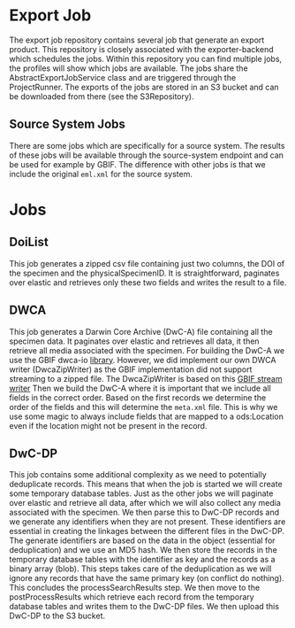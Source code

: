 # Export Job
The export job repository contains several job that generate an export product.
This repository is closely associated with the exporter-backend which schedules the jobs.
Within this repository you can find multiple jobs, the profiles will show which jobs are available.
The jobs share the AbstractExportJobService class and are triggered through the ProjectRunner.
The exports of the jobs are stored in an S3 bucket and can be downloaded from there (see the S3Repository).

## Source System Jobs
There are some jobs which are specifically for a source system.
The results of these jobs will be available through the source-system endpoint and can be used for example by GBIF.
The difference with other jobs is that we include the original `eml.xml` for the source system.

# Jobs
## DoiList
This job generates a zipped csv file containing just two columns, the DOI of the specimen and the physicalSpecimenID.
It is straightforward, paginates over elastic and retrieves only these two fields and writes the result to a file.

## DWCA
This job generates a Darwin Core Archive (DwC-A) file containing all the specimen data.
It paginates over elastic and retrieves all data, it then retrieve all media associated with the specimen.
For building the DwC-A we use the GBIF dwca-io [library](https://github.com/gbif/dwca-io).
However, we did implement our own DWCA writer (DwcaZipWriter) as the GBIF implementation did not support streaming to a zipped file.
The DwcaZipWriter is based on this [GBIF stream writer](https://github.com/gbif/dwca-io/blob/master/src/main/java/org/gbif/dwc/DwcaStreamWriter.java)
Then we build the DwC-A where it is important that we include all fields in the correct order.
Based on the first records we determine the order of the fields and this will determine the `meta.xml` file.
This is why we use some magic to always include fields that are mapped to a ods:Location even if the location might not be present in the record.

## DwC-DP
This job contains some additional complexity as we need to potentially deduplicate records.
This means that when the job is started we will create some temporary database tables.
Just as the other jobs we will paginate over elastic and retrieve all data, after which we will also collect any media associated with the specimen.
We then parse this to DwC-DP records and we generate any identifiers when they are not present.
These identifiers are essential in creating the linkages between the different files in the DwC-DP.
The generate identifiers are based on the data in the object (essential for deduplication) and we use an MD5 hash.
We then store the records in the temporary database tables with the identifier as key and the records as a binary array (blob).
This steps takes care of the deduplication as we will ignore any records that have the same primary key (on conflict do nothing).
This concludes the processSearchResults step.
We then move to the postProcessResults which retrieve each record from the temporary database tables and writes them to the DwC-DP files.
We then upload this DwC-DP to the S3 bucket.
